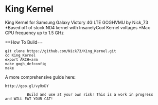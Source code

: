 # King Kernel
King Kernel for Samsung Galaxy Victory 4G LTE GOGHVMU by Nick_73
*Based off of stock ND4 kernel with InsanelyCool Kernel voltages
*Max CPU frequency up to 1.5 GHz

==How To Build==

    git clone https://github.com/Nick73/King_Kernel.git
    cd King_Kernel
    export ARCH=arm
    make gogh_defconfig
    make
    
A more comprehensive guide here:

    http://goo.gl/vyRxDY
    
              Build and use at your own risk! This is a work in progress and WILL EAT YOUR CAT!
